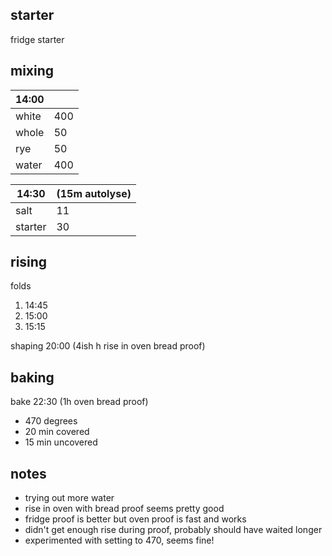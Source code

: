 ## starter
fridge starter

## mixing
| 14:00 |  |
| ----------- |:----|
| white       | 400 |
| whole       | 50  |
| rye         | 50  |
| water       | 400 |


| 14:30 | (15m autolyse) |
| ----------- |:----|
| salt        | 11  |
| starter     | 30  |

## rising
folds
1. 14:45
1. 15:00
2. 15:15

shaping 20:00 (4ish h rise in oven bread proof)

## baking

bake 22:30 (1h oven bread proof)
- 470 degrees
- 20 min covered
- 15 min uncovered

## notes
- trying out more water 
- rise in oven with bread proof seems pretty good
- fridge proof is better but oven proof is fast and works
- didn't get enough rise during proof, probably should have waited longer
- experimented with setting to 470, seems fine!

